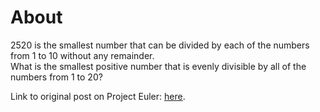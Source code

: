 # About

2520 is the smallest number that can be divided by each of the numbers from 1 to 10 without any remainder.  
What is the smallest positive number that is evenly divisible by all of the numbers from 1 to 20?

Link to original post on Project Euler: [here](https://projecteuler.net/problem=5).
